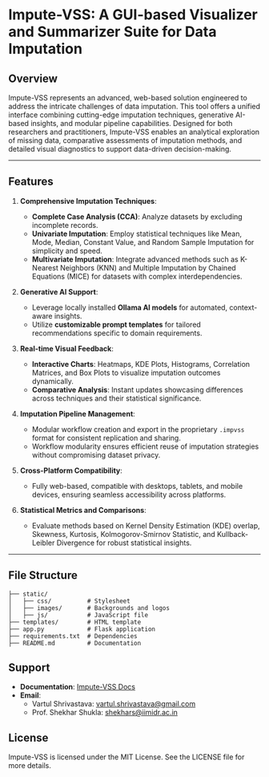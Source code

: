 # Impute-VSS: A GUI-based Visualizer and Summarizer Suite for Data Imputation

## Overview
Impute-VSS represents an advanced, web-based solution engineered to address the intricate challenges of data imputation. This tool offers a unified interface combining cutting-edge imputation techniques, generative AI-based insights, and modular pipeline capabilities. Designed for both researchers and practitioners, Impute-VSS enables an analytical exploration of missing data, comparative assessments of imputation methods, and detailed visual diagnostics to support data-driven decision-making.

---

## Features

1. **Comprehensive Imputation Techniques**:
   - **Complete Case Analysis (CCA)**: Analyze datasets by excluding incomplete records.
   - **Univariate Imputation**: Employ statistical techniques like Mean, Mode, Median, Constant Value, and Random Sample Imputation for simplicity and speed.
   - **Multivariate Imputation**: Integrate advanced methods such as K-Nearest Neighbors (KNN) and Multiple Imputation by Chained Equations (MICE) for datasets with complex interdependencies.

2. **Generative AI Support**:
   - Leverage locally installed **Ollama AI models** for automated, context-aware insights.
   - Utilize **customizable prompt templates** for tailored recommendations specific to domain requirements.

3. **Real-time Visual Feedback**:
   - **Interactive Charts**: Heatmaps, KDE Plots, Histograms, Correlation Matrices, and Box Plots to visualize imputation outcomes dynamically.
   - **Comparative Analysis**: Instant updates showcasing differences across techniques and their statistical significance.

4. **Imputation Pipeline Management**:
   - Modular workflow creation and export in the proprietary `.impvss` format for consistent replication and sharing.
   - Workflow modularity ensures efficient reuse of imputation strategies without compromising dataset privacy.

5. **Cross-Platform Compatibility**:
   - Fully web-based, compatible with desktops, tablets, and mobile devices, ensuring seamless accessibility across platforms.

6. **Statistical Metrics and Comparisons**:
   - Evaluate methods based on Kernel Density Estimation (KDE) overlap, Skewness, Kurtosis, Kolmogorov-Smirnov Statistic, and Kullback-Leibler Divergence for robust statistical insights.

---

## File Structure
```
├── static/
│   ├── css/          # Stylesheet
│   ├── images/       # Backgrounds and logos
│   ├── js/           # JavaScript file
├── templates/        # HTML template
├── app.py            # Flask application
├── requirements.txt  # Dependencies
├── README.md         # Documentation
```

## Support
- **Documentation**: [Impute-VSS Docs](https://vartul-shrivastava.github.io/ImputeVSS-documentation-github.io/)
- **Email**: 
  - Vartul Shrivastava: vartul.shrivastava@gmail.com
  - Prof. Shekhar Shukla: shekhars@iimidr.ac.in

## License
Impute-VSS is licensed under the MIT License. See the LICENSE file for more details.